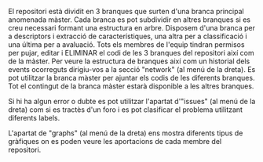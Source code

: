 El repositori està dividit en 3 branques que surten d'una branca principal anomenada màster. Cada branca es pot subdividir en altres branques si es creu necessari formant una estructura en arbre. Disposem d'una branca per a descriptors i extracció de característiques, una altra per a classificació i una última per a avaluació. Tots els membres de l'equip tindran permisos per pujar, editar i ELIMINAR el codi de les 3 branques del repositori així com de la màster.
Per veure la estructura de branques així com un historial dels events ocorreguts dirigiu-vos a la secció "network" (al menú de la dreta). Es pot utilitzar la branca màster per ajuntar els codis de les diferents branques. Tot el contingut de la branca màster estarà disponible a les altres branques.

Si hi ha algun error o dubte es pot utilitzar l'apartat d'"issues" (al menú de la dreta) com si es tractès d'un foro i es pot clasificar el problema utilitzant diferents labels.

L'apartat de "graphs" (al menú de la dreta) ens mostra diferents tipus de gràfiques on es poden veure les aportacions de cada membre del repositori.
